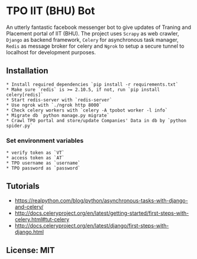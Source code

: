 # TPO IIT (BHU) Bot

An utterly fantastic facebook messenger bot to give updates of Traning and Placement portal of IIT (BHU).
The project uses `Scrapy` as web crawler, `Django` as backend framework, `Celery` for asynchronous task manager, `Redis` as message broker for celery and `Ngrok` to setup a secure tunnel to localhost for development purposes.

## Installation 

	* Install required dependencies `pip install -r requirements.txt`
	* Make sure `redis` is >= 2.10.5, if not, run `pip install celery[redis]`
	* Start redis-server with `redis-server`
	* Use ngrok with `./ngrok http 8000`
	* Check celery workers with `celery -A tpobot worker -l info` 
	* Migrate db `python manage.py migrate` 
	* Crawl TPO portal and store/update Companies' Data in db by `python spider.py`

### Set environment variables

	* verify token as `VT`
	* access token as `AT`
	* TPO username as `username`
	* TPO password as `password`

## Tutorials

  * https://realpython.com/blog/python/asynchronous-tasks-with-django-and-celery/
  * http://docs.celeryproject.org/en/latest/getting-started/first-steps-with-celery.html#tut-celery
  * http://docs.celeryproject.org/en/latest/django/first-steps-with-django.html

## License: MIT
